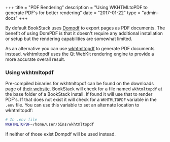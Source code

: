 +++
title = "PDF Rendering"
description = "Using WKHTMLtoPDF to generate PDF's for better rendering"
date = "2017-01-22"
type = "admin-docs"
+++

By default BookStack uses [Dompdf](https://github.com/dompdf/dompdf) to export pages as PDF documents. The benefit of using DomPDF is that it doesn't require any additional installation or setup but the rendering capabilities are somewhat limited.

As an alternative you can use [wkhtmltopdf](http://wkhtmltopdf.org/) to generate PDF documents instead. wkhtmltopdf uses the Qt WebKit rendering engine to provide a more accurate overall result.

### Using wkhtmltopdf

Pre-compiled binaries for wkhtmltopdf can be found on the downloads page of [their website](http://wkhtmltopdf.org/downloads.html). BookStack will check for a file named `wkhtmltopdf` at the base folder of a BookStack install. If found it will use that to render PDF's. If that does not exist it will check for a `WKHTMLTOPDF` variable in the `.env` file. You can use this variable to set an alternate location to wkhtmltopdf:

```bash
# In .env file
WKHTMLTOPDF=/home/user/bins/wkhtmltopdf
```

If neither of those exist Dompdf will be used instead.
